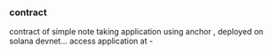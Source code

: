 ### contract
contract of simple note taking application using anchor , deployed on solana devnet... 
access application at - 
